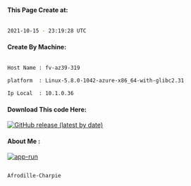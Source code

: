 
   
#### This Page Create at:

```bash

2021-10-15 - 23:19:28 UTC

```

#### Create By Machine:

```bash

Host Name : fv-az39-319

platform  : Linux-5.8.0-1042-azure-x86_64-with-glibc2.31

Ip Local  : 10.1.0.36

```
#### Download This code Here:

[![GitHub release (latest by date)](https://img.shields.io/github/v/release/Afrodille-Charpie/App-Run-1?style=for-the-badge&label=Download)](https://github.com/Afrodille-Charpie/App-Run-1/releases) 

</p> 

#### About Me :

[![app-run](https://github.com/Afrodille-Charpie/App-Run-1/actions/workflows/app-run.yml/badge.svg)](https://github.com/Afrodille-Charpie/App-Run-1/actions/workflows/app-run.yml)

```bash

Afrodille-Charpie

```


